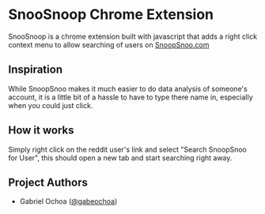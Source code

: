 # SnooSnoop Chrome Extension

SnooSnoop is a chrome extension built with javascript that adds a right click context menu to allow searching of users on [SnoopSnoo.com](SnoopSnoo.com)

## Inspiration

While SnoopSnoo makes it much easier to do data analysis of someone's account, it is a little bit of a hassle to have to type there name in, especially when you could just click. 
## How it works

Simply right click on the reddit user's link and select "Search SnoopSnoo for User", this should open a new tab and start searching right away. 


## Project Authors

- Gabriel Ochoa ([@gabeochoa](https://github.com/gabeochoa))
